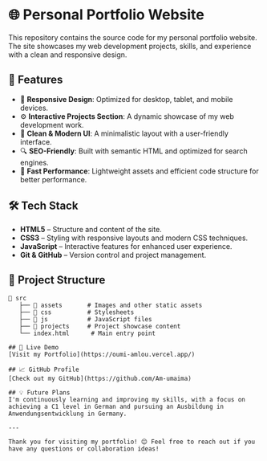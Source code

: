 # 🌐 Personal Portfolio Website

This repository contains the source code for my personal portfolio website. The site showcases my web development projects, skills, and experience with a clean and responsive design.

## 🚀 Features

- 🌟 **Responsive Design**: Optimized for desktop, tablet, and mobile devices.
- ⚙️ **Interactive Projects Section**: A dynamic showcase of my web development work.
- 🎨 **Clean & Modern UI**: A minimalistic layout with a user-friendly interface.
- 🔍 **SEO-Friendly**: Built with semantic HTML and optimized for search engines.
- 🚀 **Fast Performance**: Lightweight assets and efficient code structure for better performance.

## 🛠️ Tech Stack

- **HTML5** – Structure and content of the site.
- **CSS3** – Styling with responsive layouts and modern CSS techniques.
- **JavaScript** – Interactive features for enhanced user experience.
- **Git & GitHub** – Version control and project management.

## 📂 Project Structure

```plaintext
📂 src
   ├── 📁 assets       # Images and other static assets
   ├── 📁 css          # Stylesheets
   ├── 📁 js           # JavaScript files
   ├── 📁 projects     # Project showcase content
   └── index.html      # Main entry point

## 🚀 Live Demo
[Visit my Portfolio](https://oumi-amlou.vercel.app/)

## 📈 GitHub Profile
[Check out my GitHub](https://github.com/Am-umaima)

## 💡 Future Plans
I'm continuously learning and improving my skills, with a focus on achieving a C1 level in German and pursuing an Ausbildung in Anwendungsentwicklung in Germany.

---

Thank you for visiting my portfolio! 😊 Feel free to reach out if you have any questions or collaboration ideas!
